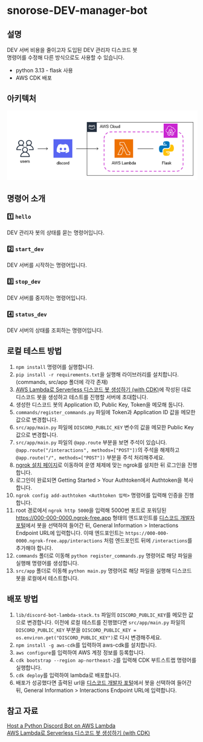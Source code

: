 # snorose-DEV-manager-bot

## 설명

DEV 서버 비용을 줄이고자 도입된 DEV 관리자 디스코드 봇 <br/>
명령어를 수정해 다른 방식으로도 사용할 수 있습니다.

- python 3.13 - flask 사용
- AWS CDK 배포

## 아키텍처

![architecture](images/architecture.png)

## 명령어 소개

### 1️⃣ `hello`

DEV 관리자 봇의 상태를 묻는 명령어입니다.

### **2️⃣** `start_dev`

DEV 서버를 시작하는 명령어입니다.

### **3️⃣ `stop_dev`**

DEV 서버를 중지하는 명령어입니다.

### 4️⃣ **`status_dev`**

DEV 서버의 상태를 조회하는 명령어입니다.

## 로컬 테스트 방법

1. ```npm install``` 명령어를 실행합니다.
2. ```pip install -r requirements.txt```을 실행해 라이브러리를 설치합니다. (commands, src/app 폴더에 각각 존재)
3. [AWS Lambda로 Serverless 디스코드 봇 생성하기 (with CDK)](https://ctrl-shit-esc.tistory.com/185)에 작성된 대로 디스코드 봇을 생성하고 테스트를 진행할 서버에 초대합니다.
4. 생성한 디스코드 봇의 Application ID, Public Key, Token을 메모해 둡니다.
5. ```commands/register_commands.py``` 파일에 Token과 Application ID 값을 메모한 값으로 변경합니다.
6. ```src/app/main.py``` 파일에 ```DISCORD_PUBLIC_KEY``` 변수의 값을 메모한 Public Key 값으로 변경합니다.
7. ```src/app/main.py``` 파일의 ```@app.route``` 부분을 보면 주석이 있습니다. ```@app.route("/interactions", methods=["POST"])```의 주석을 해제하고 ```@app.route("/", methods=["POST"])``` 부분을 주석 처리해주세요.
8. [ngrok 설치 페이지](https://ngrok.com/downloads/windows)로 이동하여 운영 체제에 맞는 ngrok를 설치한 뒤 로그인을 진행합니다.
9. 로그인이 완료되면 Getting Started > Your Authtoken에서 Authtoken을 복사합니다.
10. ```ngrok config add-authtoken <Authtoken 입력>``` 명령어를 입력해 인증을 진행합니다.
11. root 경로에서 ```ngrok http 5000```을 입력해 5000번 포트로 포워딩된 https://000-000-0000.ngrok-free.app 형태의 엔드포인트를 [디스코드 개발자 포털](https://discord.com/developers/applications)에서 봇을 선택하여 들어간 뒤, General Information > Interactions Endpoint URL에 입력합니다. 이때 엔드포인트는 ```https://000-000-0000.ngrok-free.app/interactions``` 처럼 엔드포인트 뒤에 ```/interactions```를 추가해야 합니다.
12. ```commands``` 폴더로 이동해 ```python register_commands.py``` 명령어로 해당 파일을 실행해 명령어를 생성합니다.
13. ```src/app``` 폴더로 이동해 ```python main.py``` 명령어로 해당 파일을 실행해 디스코드 봇을 로컬에서 테스트합니다.

## 배포 방법

1. ```lib/discord-bot-lambda-stack.ts``` 파일의 ```DISCORD_PUBLIC_KEY```를 메모한 값으로 변경합니다. 이전에 로컬 테스트를 진행했다면 ```src/app/main.py``` 파일의 ```DISCORD_PUBLIC_KEY``` 부분을 ```DISCORD_PUBLIC_KEY = os.environ.get("DISCORD_PUBLIC_KEY")```로 다시 변경해주세요.
2. ```npm install -g aws-cdk```를 입력하여 aws-cdk를 설치합니다.
3. ```aws configure```를 입력하여 AWS 계정 정보를 등록합니다.
4. ```cdk bootstrap --region ap-northeast-2```를 입력해 CDK 부트스트랩 명령어를 실행합니다.
5. ```cdk deploy```를 입력하여 lambda로 배포합니다.
6. 배포가 성공했다면 출력된 url을 [디스코드 개발자 포털](https://discord.com/developers/applications)에서 봇을 선택하여 들어간 뒤, General Information > Interactions Endpoint URL에 입력합니다.

## 참고 자료
[Host a Python Discord Bot on AWS Lambda](https://www.youtube.com/watch?v=BmtMr6Nmz9k) <br/>
[AWS Lambda로 Serverless 디스코드 봇 생성하기 (with CDK)](https://ctrl-shit-esc.tistory.com/185)
